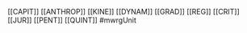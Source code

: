 [[CAPIT]] [[ANTHROP]] [[KINE]] [[DYNAM]] [[GRAD]] [[REG]] [[CRIT]] [[JUR]] [[PENT]] [[QUINT]]
#mwrgUnit
